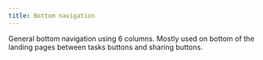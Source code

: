 ```yaml
---
title: Bottom navigation
---
```

General bottom navigation using 6 columns. Mostly used on bottom of the landing pages between tasks buttons and sharing buttons.
